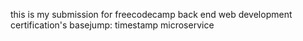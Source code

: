 this is my submission for freecodecamp back end web development certification's basejump: timestamp microservice
